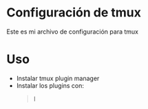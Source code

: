 # Configuración de tmux

Este es mi archivo de configuración para tmux

# Uso

- Instalar tmux plugin manager
- Instalar los plugins con:
    > <prefix>I
